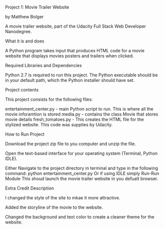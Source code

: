 


Project 1: Movie Trailer Website

by Matthew Bolger

A movie trailer website, part of the Udacity Full Stack Web Developer Nanodegree.

What it is and does

A Python program takes input that produces HTML code for a movie website that displays movies posters and trailers when clicked.

Required Libraries and Dependencies

Python 2.7 is required to run this project. The Python executable should be in your default path, which the Python installer should have set.

Project contents

This project consists for the following files:

entertainment_center.py - main Python script to run. This is where all the movie inforamtion is stored
media.py - contains the class Movie that stores movie details
fresh_tomatoes.py - This creates the HTML file for the stylized website. This code was supplies by Udacity.

How to Run Project

Download the project zip file to you computer and unzip the file.

Open the text-based interface for your operating system (Terminal, Python IDLE).

Either Navigate to the project directory in terminal and type in the following command:
python entertainment_center.py
Or if using IDLE simply Run-Run Module
This shoud launch the movie trailer website in you defualt browser.

Extra Credit Description

I changed the style of the site to mkae it more attractive.

Added the storyline of the movie to the website.

Changed the background and text color to create a cleaner theme for the website.













































































































































































